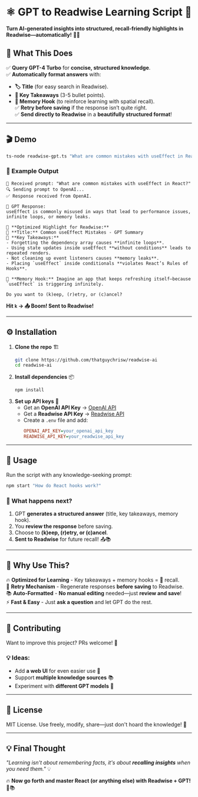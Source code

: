 # ⚛️ GPT to Readwise Learning Script 🚀

**Turn AI-generated insights into structured, recall-friendly highlights in Readwise—automatically!** 🧠📖

## 🌟 What This Does
✅ **Query GPT-4 Turbo** for **concise, structured knowledge**.  
✅ **Automatically format answers** with:
- **🏷️ Title** (for easy search in Readwise).
- **🔑 Key Takeaways** (3-5 bullet points).
- **🧠 Memory Hook** (to reinforce learning with spatial recall).  
  ✅ **Retry before saving** if the response isn’t quite right.  
  ✅ **Send directly to Readwise** in a **beautifully structured format**!

---

## 🎬 Demo
```sh
ts-node readwise-gpt.ts "What are common mistakes with useEffect in React?"
```

### 👀 Example Output
```
📜 Received prompt: "What are common mistakes with useEffect in React?"
🔍 Sending prompt to OpenAI...
✅ Response received from OpenAI.

📝 GPT Response:
useEffect is commonly misused in ways that lead to performance issues, infinite loops, or memory leaks.

📌 **Optimized Highlight for Readwise:**
🔹 **Title:** Common useEffect Mistakes - GPT Summary  
🔑 **Key Takeaways:**  
- Forgetting the dependency array causes **infinite loops**.  
- Using state updates inside useEffect **without conditions** leads to repeated renders.  
- Not cleaning up event listeners causes **memory leaks**.  
- Placing `useEffect` inside conditionals **violates React’s Rules of Hooks**.  

🧠 **Memory Hook:** Imagine an app that keeps refreshing itself—because `useEffect` is triggering infinitely.  

Do you want to (k)eep, (r)etry, or (c)ancel?
```

**Hit `k` → 📤 Boom! Sent to Readwise!**

---

## ⚙️ Installation
1. **Clone the repo** 🏗️
   ```sh
   git clone https://github.com/thatguychrisw/readwise-ai
   cd readwise-ai
   ```
2. **Install dependencies** 📦
   ```sh
   npm install
   ```
3. **Set up API keys** 🔑
    - Get an **OpenAI API Key** → [OpenAI API](https://platform.openai.com/)
    - Get a **Readwise API Key** → [Readwise API](https://readwise.io/access_token)
    - Create a `.env` file and add:
      ```ini
      OPENAI_API_KEY=your_openai_api_key
      READWISE_API_KEY=your_readwise_api_key
      ```

---

## 🚀 Usage
Run the script with any knowledge-seeking prompt:
```sh
npm start "How do React hooks work?"
```

### 📜 What happens next?
1. GPT **generates a structured answer** (title, key takeaways, memory hook).
2. You **review the response** before saving.
3. Choose to **(k)eep, (r)etry, or (c)ancel**.
4. **Sent to Readwise** for future recall! 📤📚

---

## 🎯 Why Use This?
🔥 **Optimized for Learning** - Key takeaways + memory hooks = 🚀 recall.  
🔄 **Retry Mechanism** - Regenerate responses **before saving** to Readwise.  
📚 **Auto-Formatted** - **No manual editing** needed—just **review and save**!  
⚡ **Fast & Easy** - Just **ask a question** and let GPT do the rest.

---

## 🤝 Contributing
Want to improve this project? PRs welcome! 🎉

### 💡 Ideas:
- Add **a web UI** for even easier use 🎨
- Support **multiple knowledge sources** 📚
- Experiment with **different GPT models** 🤖

---

## 📜 License
MIT License. Use freely, modify, share—just don't hoard the knowledge! 🚀

---

## 💡 Final Thought
*"Learning isn't about remembering facts, it's about **recalling insights** when you need them."* 💡

🔥 **Now go forth and master React (or anything else) with Readwise + GPT!** 🚀📚  
